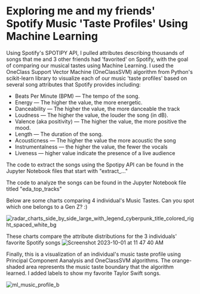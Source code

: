 # Exploring me and my friends' Spotify Music 'Taste Profiles' Using Machine Learning
Using Spotify's SPOTIPY API, I pulled attributes describing thousands of songs that me and 3 other friends had 'favorited' on Spotify, with the goal of comparing our musical tastes using Machine Learning. I used the OneClass Support Vector Machine (OneClassSVM) algorithm from Python's scikit-learn library to visualize each of our music 'taste profiles' based on several song attributes that Spotify provides including:
 - Beats Per Minute (BPM) — The tempo of the song.
 - Energy — The higher the value, the more energetic.
 - Danceability — The higher the value, the more danceable the track
 - Loudness — The higher the value, the louder the song (in dB).
 - Valence (aka positivity) — The higher the value, the more positive the mood.
 - Length — The duration of the song.
 - Acousticness — The higher the value the more acoustic the song
 - Instrumentalness — the higher the value, the fewer the vocals
 - Liveness — higher value indicate the presence of a live audience

The code to extract the songs using the Spotipy API can be found in the Jupyter Notebook files that start with "extract_..."

The code to analyze the songs can be found in the Jupyter Notebook file titled "eda_top_tracks"

Below are some charts comparing 4 individual's Music Tastes. Can you spot which one belongs to a Gen Z? :)

![radar_charts_side_by_side_large_with_legend_cyberpunk_title_colored_right_spaced_white_bg](https://github.com/osirjeremy/spotify_analysis/assets/8055445/d05ca610-23cb-4b3c-9aba-8337b685a71c)

These charts compare the attribute distributions for the 3 individuals' favorite Spotify songs
![Screenshot 2023-10-01 at 11 47 40 AM](https://github.com/osirjeremy/spotify_analysis/assets/8055445/922b4e9a-dae9-4b3f-9b39-b6888440a000)

Finally, this is a visualization of an individual's music taste profile using Principal Component Aanalysis and OneClassSVM algorithms. The orange-shaded area represents the music taste boundary that the algorithm learned. I added labels to show my favorite Taylor Swift songs.

![ml_music_profile_b](https://github.com/osirjeremy/spotify_analysis/assets/8055445/da62598c-1177-4b38-a96a-aca4426fdc3d)



